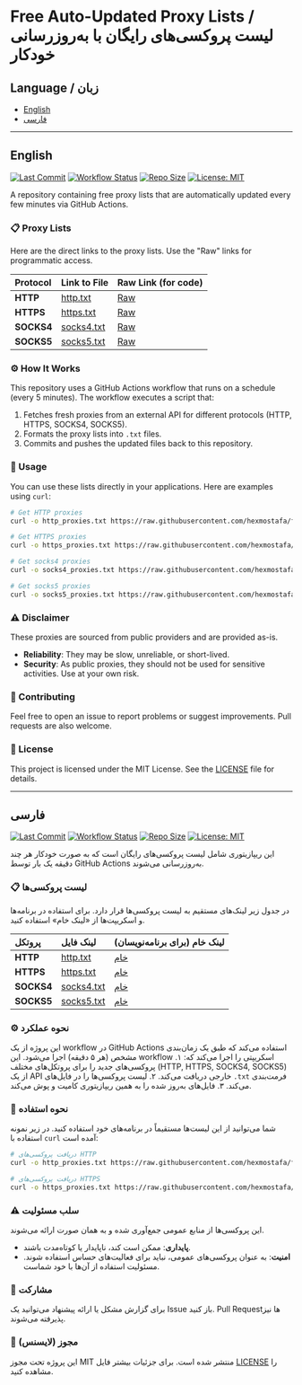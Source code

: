 # Free Auto-Updated Proxy Lists / لیست پروکسی‌های رایگان با به‌روزرسانی خودکار

## Language / زبان
- [English](#english)
- [فارسی](#فارسی)

---

## English

[![Last Commit](https://img.shields.io/github/last-commit/hexmostafa/free-proxies?style=for-the-badge&logo=github)](https://github.com/hexmostafa/free-proxies/commits/main)
[![Workflow Status](https://img.shields.io/github/actions/workflow/status/hexmostafa/free-proxies/update-proxies.yml?style=for-the-badge)](https://github.com/hexmostafa/free-proxies/actions)
[![Repo Size](https://img.shields.io/github/repo-size/hexmostafa/free-proxies?style=for-the-badge&logo=github)](https://github.com/hexmostafa/free-proxies)
[![License: MIT](https://img.shields.io/github/license/hexmostafa/free-proxies?style=for-the-badge)](https://github.com/hexmostafa/free-proxies/blob/main/LICENSE)

A repository containing free proxy lists that are automatically updated every few minutes via GitHub Actions.

### 📋 Proxy Lists

Here are the direct links to the proxy lists. Use the "Raw" links for programmatic access.

| Protocol  | Link to File                                    | Raw Link (for code)                                    |
|:----------|:-----------------------------------------------|:-----------------------------------------------------|
| **HTTP**  | [http.txt](https://github.com/hexmostafa/free-proxies/blob/main/http.txt) | [Raw](https://raw.githubusercontent.com/hexmostafa/free-proxies/main/http.txt) |
| **HTTPS** | [https.txt](https://github.com/hexmostafa/free-proxies/blob/main/https.txt) | [Raw](https://raw.githubusercontent.com/hexmostafa/free-proxies/main/https.txt) |
| **SOCKS4**| [socks4.txt](https://github.com/hexmostafa/free-proxies/blob/main/socks4.txt) | [Raw](https://raw.githubusercontent.com/hexmostafa/free-proxies/main/socks4.txt) |
| **SOCKS5**| [socks5.txt](https://github.com/hexmostafa/free-proxies/blob/main/socks5.txt) | [Raw](https://raw.githubusercontent.com/hexmostafa/free-proxies/main/socks5.txt) |

### ⚙️ How It Works

This repository uses a GitHub Actions workflow that runs on a schedule (every 5 minutes). The workflow executes a script that:
1. Fetches fresh proxies from an external API for different protocols (HTTP, HTTPS, SOCKS4, SOCKS5).
2. Formats the proxy lists into `.txt` files.
3. Commits and pushes the updated files back to this repository.

### 🚀 Usage

You can use these lists directly in your applications. Here are examples using `curl`:

```bash
# Get HTTP proxies
curl -o http_proxies.txt https://raw.githubusercontent.com/hexmostafa/free-proxies/main/http.txt
```
```bash
# Get HTTPS proxies
curl -o https_proxies.txt https://raw.githubusercontent.com/hexmostafa/free-proxies/main/https.txt
```
```bash
# Get socks4 proxies
curl -o socks4_proxies.txt https://raw.githubusercontent.com/hexmostafa/free-proxies/main/socks4.txt
```
```bash
# Get socks5 proxies
curl -o socks5_proxies.txt https://raw.githubusercontent.com/hexmostafa/free-proxies/main/socks5.txt
```

### ⚠️ Disclaimer

These proxies are sourced from public providers and are provided as-is.
- **Reliability**: They may be slow, unreliable, or short-lived.
- **Security**: As public proxies, they should not be used for sensitive activities. Use at your own risk.

### 🤝 Contributing

Feel free to open an issue to report problems or suggest improvements. Pull requests are also welcome.

### 📄 License

This project is licensed under the MIT License. See the [LICENSE](https://github.com/hexmostafa/free-proxies/blob/main/LICENSE) file for details.

---

## فارسی

[![Last Commit](https://img.shields.io/github/last-commit/hexmostafa/free-proxies?style=for-the-badge&logo=github)](https://github.com/hexmostafa/free-proxies/commits/main)
[![Workflow Status](https://img.shields.io/github/actions/workflow/status/hexmostafa/free-proxies/update-proxies.yml?style=for-the-badge)](https://github.com/hexmostafa/free-proxies/actions)
[![Repo Size](https://img.shields.io/github/repo-size/hexmostafa/free-proxies?style=for-the-badge&logo=github)](https://github.com/hexmostafa/free-proxies)
[![License: MIT](https://img.shields.io/github/license/hexmostafa/free-proxies?style=for-the-badge)](https://github.com/hexmostafa/free-proxies/blob/main/LICENSE)

این ریپازیتوری شامل لیست پروکسی‌های رایگان است که به صورت خودکار هر چند دقیقه یک بار توسط GitHub Actions به‌روزرسانی می‌شوند.

### 📋 لیست پروکسی‌ها

در جدول زیر لینک‌های مستقیم به لیست پروکسی‌ها قرار دارد. برای استفاده در برنامه‌ها و اسکریپت‌ها از «لینک خام» استفاده کنید.

| پروتکل   | لینک فایل                                       | لینک خام (برای برنامه‌نویسان)                         |
|:---------|:-----------------------------------------------|:-----------------------------------------------------|
| **HTTP**  | [http.txt](https://github.com/hexmostafa/free-proxies/blob/main/http.txt) | [خام](https://raw.githubusercontent.com/hexmostafa/free-proxies/main/http.txt) |
| **HTTPS** | [https.txt](https://github.com/hexmostafa/free-proxies/blob/main/https.txt) | [خام](https://raw.githubusercontent.com/hexmostafa/free-proxies/main/https.txt) |
| **SOCKS4**| [socks4.txt](https://github.com/hexmostafa/free-proxies/blob/main/socks4.txt) | [خام](https://raw.githubusercontent.com/hexmostafa/free-proxies/main/socks4.txt) |
| **SOCKS5**| [socks5.txt](https://github.com/hexmostafa/free-proxies/blob/main/socks5.txt) | [خام](https://raw.githubusercontent.com/hexmostafa/free-proxies/main/socks5.txt) |

### ⚙️ نحوه عملکرد

این پروژه از یک workflow در GitHub Actions استفاده می‌کند که طبق یک زمان‌بندی مشخص (هر ۵ دقیقه) اجرا می‌شود. این workflow اسکریپتی را اجرا می‌کند که:
۱. پروکسی‌های جدید را برای پروتکل‌های مختلف (HTTP, HTTPS, SOCKS4, SOCKS5) از یک API خارجی دریافت می‌کند.
۲. لیست پروکسی‌ها را در فایل‌های `.txt` فرمت‌بندی می‌کند.
۳. فایل‌های به‌روز شده را به همین ریپازیتوری کامیت و پوش می‌کند.

### 🚀 نحوه استفاده

شما می‌توانید از این لیست‌ها مستقیماً در برنامه‌های خود استفاده کنید. در زیر نمونه استفاده با `curl` آمده است:

```bash
# دریافت پروکسی‌های HTTP
curl -o http_proxies.txt https://raw.githubusercontent.com/hexmostafa/free-proxies/main/http.txt

# دریافت پروکسی‌های HTTPS
curl -o https_proxies.txt https://raw.githubusercontent.com/hexmostafa/free-proxies/main/https.txt
```

### ⚠️ سلب مسئولیت

این پروکسی‌ها از منابع عمومی جمع‌آوری شده و به همان صورت ارائه می‌شوند.
- **پایداری**: ممکن است کند، ناپایدار یا کوتاه‌مدت باشند.
- **امنیت**: به عنوان پروکسی‌های عمومی، نباید برای فعالیت‌های حساس استفاده شوند. مسئولیت استفاده از آن‌ها با خود شماست.

### 🤝 مشارکت

برای گزارش مشکل یا ارائه پیشنهاد می‌توانید یک Issue باز کنید. Pull Requestها نیز پذیرفته می‌شوند.

### 📄 مجوز (لایسنس)

این پروژه تحت مجوز MIT منتشر شده است. برای جزئیات بیشتر فایل [LICENSE](https://github.com/hexmostafa/free-proxies/blob/main/LICENSE) را مشاهده کنید.
